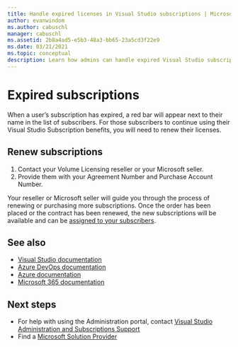 ```yaml
---
title: Handle expired licenses in Visual Studio subscriptions | Microsoft Docs
author: evanwindom
ms.author: cabuschl
manager: cabuschl
ms.assetid: 2b8a4ad5-e5b3-48a3-bb65-23a5cd3f22e9
ms.date: 03/21/2021
ms.topic: conceptual
description: Learn how admins can handle expired Visual Studio subscriptions
---
```


# Expired subscriptions
When a user’s subscription has expired, a red bar will appear next to their name in the list of subscribers. For those subscribers to continue using their Visual Studio Subscription benefits, you will need to renew their licenses.

## Renew subscriptions
1. Contact your Volume Licensing reseller or your Microsoft seller.
2. Provide them with your Agreement Number and Purchase Account Number. 

Your reseller or Microsoft seller will guide you through the process of renewing or purchasing more subscriptions. Once the order has been placed or the contract has been renewed, the new subscriptions will be available and can be [assigned to your subscribers](assign-license.md).

## See also
- [Visual Studio documentation](/visualstudio/)
- [Azure DevOps documentation](/azure/devops/)
- [Azure documentation](/azure/)
- [Microsoft 365 documentation](/microsoft-365/)

## Next steps
- For help with using the Administration portal, contact [Visual Studio Administration and Subscriptions Support](https://aka.ms/vsadminhelp)
- Find a [Microsoft Solution Provider](https://www.microsoft.com/solution-providers/home)